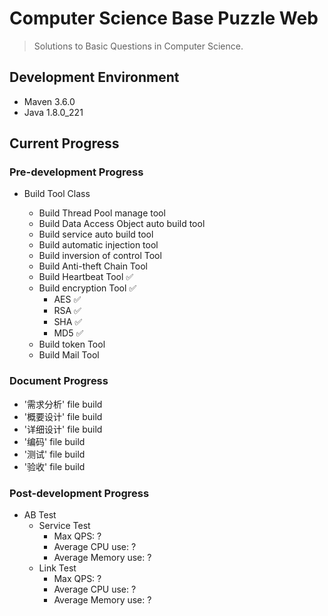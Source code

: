 # Computer Science Base Puzzle Web

> Solutions to Basic Questions in Computer Science.





## Development Environment

* Maven 3.6.0
* Java 1.8.0_221



## Current Progress

### Pre-development Progress

* Build Tool Class

  * Build Thread Pool manage tool
  * Build Data Access Object auto build tool
  * Build service auto build tool
  * Build automatic injection tool
  * Build inversion of control Tool
  * Build Anti-theft Chain Tool
  * Build Heartbeat Tool ✅
  * Build encryption Tool ✅
    * AES ✅
    * RSA ✅
    * SHA ✅
    * MD5 ✅
  * Build token Tool
  * Build Mail Tool

  

### Document Progress

* '需求分析' file build
* '概要设计' file build
* '详细设计' file build
* '编码' file build
* '测试' file build
* '验收' file build



### Post-development Progress

* AB Test
  * Service Test
    * Max QPS: ?
    * Average CPU use: ?
    * Average Memory use: ?
  * Link Test
    * Max QPS: ?
    * Average CPU use: ?
    * Average Memory use: ?
